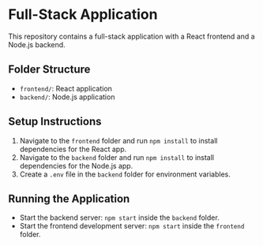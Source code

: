 # Full-Stack Application

This repository contains a full-stack application with a React frontend and a Node.js backend.

## Folder Structure

- `frontend/`: React application
- `backend/`: Node.js application

## Setup Instructions

1. Navigate to the `frontend` folder and run `npm install` to install dependencies for the React app.
2. Navigate to the `backend` folder and run `npm install` to install dependencies for the Node.js app.
3. Create a `.env` file in the `backend` folder for environment variables.

## Running the Application

- Start the backend server: `npm start` inside the `backend` folder.
- Start the frontend development server: `npm start` inside the `frontend` folder.